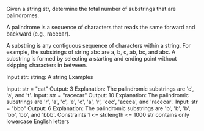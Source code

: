 Given a string str, determine the total number of substrings that are palindromes.

A palindrome is a sequence of characters that reads the same forward and backward (e.g., racecar).

A substring is any contiguous sequence of characters within a string. For example, the substrings of string abc are a, b, c, ab, bc, and abc. A substring is formed by selecting a starting and ending point without skipping characters in between.

Input
str: string: A string
Examples

Input: str = "cat"
Output: 3
Explanation: The palindromic substrings are 'c', 'a', and 't'.
Input: str = "racecar"
Output: 10
Explanation: The palindromic substrings are 'r', 'a', 'c', 'e', 'c', 'a', 'r', 'cec', 'aceca', and 'racecar'.
Input: str = "bbb"
Output: 6
Explanation: The palindromic substrings are 'b', 'b', 'b', 'bb', 'bb', and 'bbb'.
Constraints
1 <= str.length <= 1000
str contains only lowercase English letters
